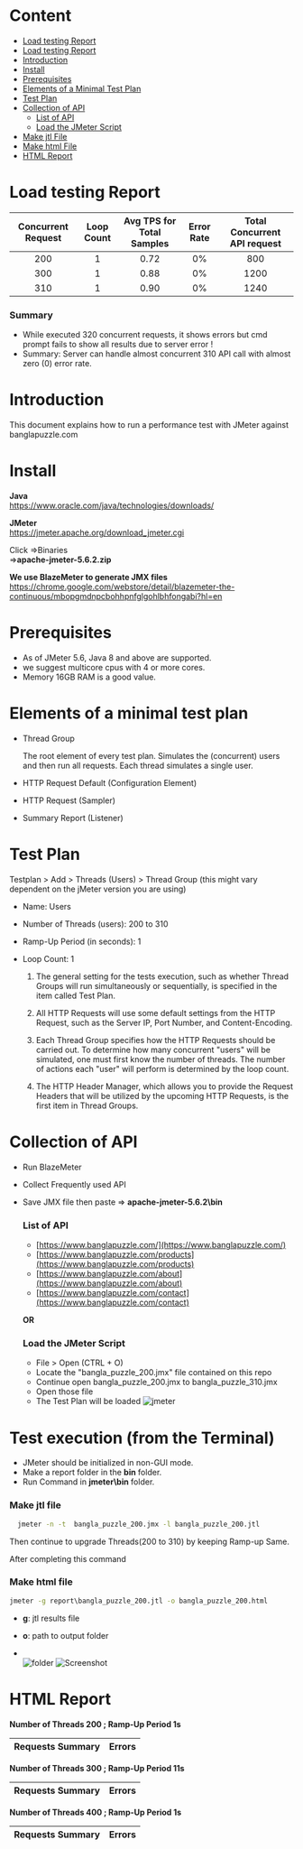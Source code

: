 # Content

- [Load testing Report](https://github.com/sadiaafreendona/jmeter-performance-testing#load-testing-report)
- [Load testing Report](https://github.com/sadiaafreendona/jmeter-performance-testing#Summary)
- [Introduction](https://github.com/sadiaafreendona/jmeter-performance-testing#introduction)  
- [Install](https://github.com/sadiaafreendona/jmeter-performance-testing#install)      
- [Prerequisites](https://github.com/sadiaafreendona/jmeter-performance-testing#prerequisites)
- [Elements of a Minimal Test Plan](https://github.com/sadiaafreendona/jmeter-performance-testing#Elements-of-a-minimal-test-plan)    
- [Test Plan](https://github.com/sadiaafreendona/jmeter-performance-testing#test-plan)
- [Collection of API](https://github.com/sadiaafreendona/jmeter-performance-testing#collection-of-api)   
    - [List of API](https://github.com/sadiaafreendona/jmeter-performance-testing#list-of-api) 
    - [Load the JMeter Script](https://github.com/sadiaafreendona/jmeter-performance-testing#load-the-jmeter-script)
- [Make jtl File](https://github.com/sadiaafreendona/jmeter-performance-testing#make-jtl-file)  
- [Make html File](https://github.com/sadiaafreendona/jmeter-performance-testing#make-html-file)  
- [HTML Report](https://github.com/sadiaafreendona/jmeter-performance-testing#html-report) 

# Load testing Report
| Concurrent Request  | Loop Count | Avg TPS for Total Samples  | Error Rate | Total Concurrent API request |
|               :---: |      :---: |                      :---: |                        :---: |      :---: |
| 200  | 1  | 0.72  | 0%      | 800   |
| 300  | 1  |  0.88     | 0%      | 1200   |
| 310  | 1  |  0.90    | 0%   | 1240   |




### Summary
- While executed 320 concurrent requests, it shows errors but cmd prompt fails to show all results due to server error !
- Summary: Server can handle almost concurrent 310 API call with almost zero (0) error rate.

  
# Introduction

This document explains how to run a performance test with JMeter against banglapuzzle.com

# Install

**Java**  
https://www.oracle.com/java/technologies/downloads/

**JMeter**  
https://jmeter.apache.org/download_jmeter.cgi  

Click =>Binaries    
=>**apache-jmeter-5.6.2.zip**

**We use BlazeMeter to generate JMX files**    
https://chrome.google.com/webstore/detail/blazemeter-the-continuous/mbopgmdnpcbohhpnfglgohlbhfongabi?hl=en

# Prerequisites
- As of JMeter 5.6, Java 8 and above are supported.
- we suggest  multicore cpus with 4 or more cores.
- Memory 16GB RAM is a good value.


# Elements of a minimal test plan
- Thread Group

   The root element of every test plan. Simulates the (concurrent) users and then run all requests. Each thread simulates a single user.

- HTTP Request Default (Configuration Element)

- HTTP Request (Sampler)

- Summary Report (Listener)

# Test Plan

Testplan > Add > Threads (Users) > Thread Group (this might vary dependent on the jMeter version you are using)

- Name: Users
- Number of Threads (users): 200 to 310
- Ramp-Up Period (in seconds): 1
- Loop Count: 1

  1) The general setting for the tests execution, such as whether Thread Groups will run simultaneously or sequentially, is specified in the item called Test Plan.

  2) All HTTP Requests will use some default settings from the HTTP Request, such as the Server IP, Port Number, and Content-Encoding.

  3) Each Thread Group specifies how the HTTP Requests should be carried out. To determine how many concurrent "users" will be simulated, one must first know the number of threads. The number of actions each "user" will perform is determined by the loop count.

  4) The HTTP Header Manager, which allows you to provide the Request Headers that will be utilized by the upcoming HTTP Requests, is the first item in Thread Groups.

# Collection of API

- Run BlazeMeter  
- Collect Frequently used API  
- Save JMX file then paste => **apache-jmeter-5.6.2\bin**

    ### List of API 

    - [https://www.banglapuzzle.com/](https://www.banglapuzzle.com/)
    - [https://www.banglapuzzle.com/products](https://www.banglapuzzle.com/products)
    - [https://www.banglapuzzle.com/about](https://www.banglapuzzle.com/about)
    - [https://www.banglapuzzle.com/contact](https://www.banglapuzzle.com/contact)

   **OR**
    
  ### Load the JMeter Script 
   - File > Open (CTRL + O)
   - Locate the "bangla_puzzle_200.jmx" file contained on this repo
   - Continue open bangla_puzzle_200.jmx to bangla_puzzle_310.jmx
   - Open those file
   - The Test Plan will be loaded
![jmeter](https://github.com/sadiaafreendona/jmeter-performance-testing/assets/118355066/309f80f7-90ca-49b3-a62c-1be86dddac9e)



# Test execution (from the Terminal)
 
- JMeter should be initialized in non-GUI mode.
- Make a report folder in the **bin** folder.  
- Run Command in __jmeter\bin__ folder.

 ### Make jtl file

```cmd prompt
  jmeter -n -t  bangla_puzzle_200.jmx -l bangla_puzzle_200.jtl
```      
  Then continue to upgrade Threads(200 to 310) by keeping Ramp-up Same.   

After completing this command  
   ### Make html file   
  
  ```cmd prompt
  jmeter -g report\bangla_puzzle_200.jtl -o bangla_puzzle_200.html
```
  - **g**: jtl results file

  - **o**: path to output folder
  - \
    ![folder](https://github.com/sadiaafreendona/jmeter-performance-testing/assets/118355066/b26b7db7-2100-49a4-b449-b520ee9b425c)
    ![Screenshot](https://github.com/sadiaafreendona/jmeter-performance-testing/assets/118355066/275f0edd-81e1-4790-b426-483e3fffe02f)


      


# HTML Report

**Number of Threads 200 ; Ramp-Up Period 1s**

Requests Summary             |  Errors
:-------------------------:|:-------------------------:


**Number of Threads 300 ; Ramp-Up Period 11s**
   
Requests Summary             |  Errors
:-------------------------:|:-------------------------:


**Number of Threads 400 ; Ramp-Up Period 1s**
   
Requests Summary             |  Errors
:-------------------------:|:-------------------------:

